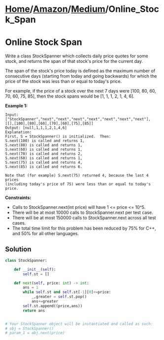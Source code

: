 # [Home](./../..)/[Amazon](./..)/[Medium](./)/Online_Stock_Span
<h1>Online Stock Span</h1>

<p>
Write a class StockSpanner which collects daily price quotes for some stock, and returns the span of that stock's price for the current day.

The span of the stock's price today is defined as the maximum number of consecutive days (starting from today and going backwards) for which the price of the stock was less than or equal to today's price.

For example, if the price of a stock over the next 7 days were [100, 80, 60, 70, 60, 75, 85], then the stock spans would be [1, 1, 1, 2, 1, 4, 6].
</p>

<b>Example 1:</b>

    Input: ["StockSpanner","next","next","next","next","next","next","next"], [[],[100],[80],[60],[70],[60],[75],[85]]
    Output: [null,1,1,1,2,1,4,6]
    Explanation: 
    First, S = StockSpanner() is initialized.  Then:
    S.next(100) is called and returns 1,
    S.next(80) is called and returns 1,
    S.next(60) is called and returns 1,
    S.next(70) is called and returns 2,
    S.next(60) is called and returns 1,
    S.next(75) is called and returns 4,
    S.next(85) is called and returns 6.

    Note that (for example) S.next(75) returned 4, because the last 4 prices
    (including today's price of 75) were less than or equal to today's price.

<b>Constraints:</b>

- Calls to StockSpanner.next(int price) will have 1 <= price <= 10^5.
- There will be at most 10000 calls to StockSpanner.next per test case.
- There will be at most 150000 calls to StockSpanner.next across all test cases.
- The total time limit for this problem has been reduced by 75% for C++, and 50% for all other languages.

<h2>Solution</h2>

```python
class StockSpanner:

    def __init__(self):
        self.st = []

    def next(self, price: int) -> int:
        ans = 1
        while self.st and self.st[-1][0]<=price:
            _,greater = self.st.pop()
            ans+=greater
        self.st.append((price,ans))
        return ans


# Your StockSpanner object will be instantiated and called as such:
# obj = StockSpanner()
# param_1 = obj.next(price)
```
